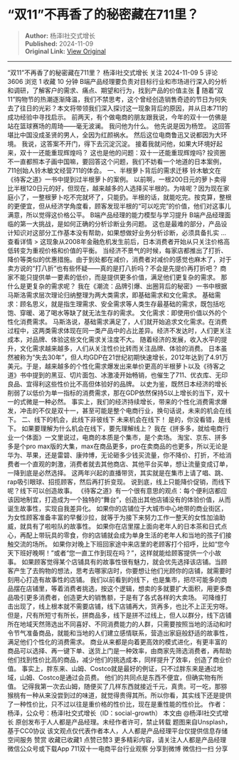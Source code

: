 # “双11”不再香了的秘密藏在711里？

> **Author:** 杨泽l社交式增长  
> **Published:** 2024-11-09  
> **Original Link:** [View Original](https://www.woshipm.com/marketing/6138368.html)

---

“双11”不再香了的秘密藏在711里？ 杨泽l社交式增长 关注 2024-11-09 5 评论 3606 浏览 1 收藏 10 分钟 B端产品经理要负责对目标行业和市场进行深入的分析和调研，了解客户的需求、痛点、期望和行为，找到产品的价值主张 🔗 随着“双11”购物节的热潮逐渐降温，我们不禁思考，这个曾经创造销售奇迹的节日为何失去了往日的光彩？本文将带领我们深入探讨这一现象背后的原因，并从日本711的成功经验中寻找启示。 前两天，有个做电商的朋友跟我说，今年的双十一仿佛是站在篮球赛场的周琦——毫无波澜。 我问他为什么。 他先说是因为杨笠。 这回答堪比中国没成圣贤的男人，全因为红颜祸水。 然后这位电商鲁迅又说都因为大环境。 我说，这答案不开门，得下去沉淀沉淀。 接着我就问他，如果大环境好起来，双十一还能重现辉煌吗？ 这也是他的问题：双十一还能重现辉煌吗? 投资圈不一直都照本子画中国嘛，要回答这个问题，我们不妨看一个地道的日本案例，711创始人铃木敏文经营711的体会。 一、半根萝卜背后的需求迁移 铃木敏文在《待客之道》一书中提到过半根萝卜的案例。 以前啊，一根200日元的萝卜卖得比半根120日元的好，但现在，越来越多的人选择买半根的。为啥呢？因为现在家庭小了，一整根萝卜吃不完就坏了，只能扔。半根的话，就能吃完。按克算，整根的更便宜，但从经济学角度看，顾客发现半根的“可以吃完”的价值，他们对这事儿满意，所以觉得这价格公平。 B端产品经理的能力模型与学习提升 B端产品经理面临的第一大挑战，是如何正确的分析诊断业务问题。 这也是最难的部分，产品设计知识对这部分工作基本没有帮助，如果想做好业务分析诊断，必须具备扎实 ... 查看详情 > 这现象从2008年金融危机发生前后，日本消费者开始从只关注价格高低转变为重视价格和价值的平衡。 当经济不景气的时候，每家店都推出了打折、降价等类似的优惠措施。由于到处都在减价，消费者对减价的感觉也麻木了，对于卖方说的“打八折”也有些怀疑——真的是打八折吗？不会是先提价再打折吧？ 商家不能只提供单一要素的低价，而是提供更多价值，满足他们更复杂的需求。 那什么是更复杂的需求呢？ 我在《潮流：品牌引爆、出圈背后的秘密》一书中根据马斯洛需求层次理论归纳整理为两大类需求，即基础需求和文化需求。 基础需求：顾名思义，就是指生理需求、安全需求等人类生存最基础的需求，既包括吃饱、穿暖、渴了喝水等缺了就无法生存的需求。 文化需求：即使用价值以外的个性化消费需求。 马斯洛说，基础需求满足了，人们就开始追求文化需求。在消费过程中，这两类需求体现在同一类产品中的占比差异。经济不发达时，人们更关注成本，对品牌、体验这些文化需求关注度不大。 随着经济的发展，收入水平的提升，文化需求越来越多，人们从关注性价比转而关注品牌、体验的消费。 日本虽然被称为“失去30年”，但人均GDP在21世纪初期快速增长，2012年达到了4.91万美元。于是，越来越多的个性化需求爆发出来单价更高的半根萝卜以及《待客之道》书中提到的黑豆、切片面包、冰激凌开始畅销，也催生了711、优衣库、无印良品、宜得利这些性价比不高但体验好的品牌。 以史为鉴，既然日本经济的增长削弱了以低价为单一指标的消费需求，那在GDP依然保持5以上增长的当下，双十一的式微是一种必然。 事实上，我们的经济持续增长，带来的个性化消费需求爆发，冲击的不仅是双十一，甚至可能是整个电商行业，换句话说，未来的机会在线下。 二、线下的机会，此线下非彼线下 未来机会在线下！ 是的，你没看错，是线下。 如果要理解为什么机会在线下，要先理解线上？ 我在《拼多多，就给电商行业一个体面》一文里说过，电商的本质是个集市，是个卖场。 淘宝、京东、拼多多是个pro max版的大集，max在商品更多，pro在卖商品的也更多，所以无论是华为、苹果，还是雷碧、康帅博，无论砸多少钱买流量，你不降价、打折，不给消费者一个直观的刺激，消费者就去其他商店、其他平台买单，想让流量变成订单，一降到底是必然选择。 这两年兴起的直播带货，其实就是在集市上请了唱、跳、rap吸引眼球、招揽顾客，然后再打折变现。 说到底，线上只能降价促销，而线下呢？线下可以创造故事。 《待客之道》有一个很有意思的观点：每个便利店都应该因地制宜，打造成为一个独特的“舞台”，创造出其他店铺没有的体验价值，从而诞生故事性，实现自我差异化。 如果你的店铺位于大城市中心地带的商业街区，为女性顾客准备丰富的早餐沙拉，就等于为接下来努力工作一整天的女性加油助威，就具有了啦啦队的故事性。 如果你在店里摆上面向老年人的日本茶和日式点心，再配上带玩具的零食，你的店铺就会成为单身生活的老年人和当地的孩子们接触交流的场所。 如果你对晚上下班回家途中来店里的老顾客打个招呼，比如“您今天下班好晚啊！”或者“您一直工作到现在吗？”，这样就能给顾客提供一个小故事。 如果顾客觉得某个店铺具有的故事性很有魅力，就会优先选择该店铺。当顾客产生了去购物的想法，思考去哪家店时，你要想让他们光顾你的店铺，就需要时刻用心打造有故事性的店铺。 我们以前看到的线下，也是集市，把尽可能多的商品摆在店铺里，等着消费者挑选，按这个逻辑，想卖的多就要扩大面积，用更多商品吸引更多消费者，创造更大的销售额，于是有了各式各样的大卖场。 可降维打击出现了，线上根本就不需要店铺，线下店铺再大，货再多，也比不上正无穷呀。 但是，尺有所短寸有所长，拼商品多，线下是拼不过线上，但人以群分，线下店铺所在地域天然筛选出不同喜好、不同消费能力的人群，只需要按照当地的活动和时令节气准备商品，就能和当地的人们建立感情联系，营造出家庭般舒适的故事性，满足他们个性化的消费需求。 商业从来都是向着更高效的模式进化，有更丰富的商品可以选择、再一键下单、送货上门是一种效率，由商家先筛选消费者，再帮助他们找到性价比高的商品，减少他们的挑选成本，同样提升了效率，创造了商业价值。 事实上，胖东来、山姆、Costco就是最好的例证，只不过胖东来是通过地域，山姆、Costco是通过会员费。 他们的共同点是东西不便宜，但确实物有所值。 记得我第一次去山姆，随便买了几样东西就接近千元，真贵。可一吃，那猕猴桃有一种从来没尝到过的味道，就觉得贵得其所。所以你看，其实线下还是提供了一种性价比，只不过以往是重价格的性价比，现在是重性能的性价比。 作者：杨泽，公众号：杨泽l社交式增长（ID：social-growth） 本文由 @杨泽l社交式增长 原创发布于人人都是产品经理。未经作者许可，禁止转载 题图来自Unsplash，基于CC0协议 该文观点仅代表作者本人，人人都是产品经理平台仅提供信息存储空间服务 赞赏 收藏已收藏1 点赞已赞3 更多精彩内容，请关注人人都是产品经理微信公众号或下载App 711双十一电商平台行业观察 分享到微博 微信扫一扫 分享